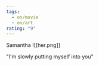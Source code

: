 ```yaml
---
tags:
  - on/movie
  - on/art
rating: "9"
---
```

Samantha
![[her.png]]

"I'm slowly putting myself into you"